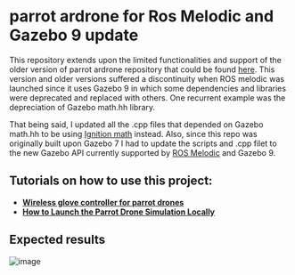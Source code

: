 # parrot ardrone for Ros Melodic and Gazebo 9 update

This repository extends upon the limited functionalities and support of the older version of parrot ardrone repository that could be found [here](https://bitbucket.org/theconstructcore/parrot_ardrone/src/master/). This version and older versions suffered a discontinuity when ROS melodic was launched since it uses Gazebo 9 in which some dependencies and libraries were deprecated and replaced with others. One recurrent example was the depreciation of Gazebo math.hh library. 

That being said, I updated all the .cpp files that depended on Gazebo math.hh to be using [Ignition math](https://ignitionrobotics.org/api/math/4.0/index.html) instead.  Also, since this repo was originally built upon Gazebo 7 I had to update the scripts and .cpp filet to the new Gazebo API currently supported by [ROS Melodic](http://wiki.ros.org/melodic) and Gazebo 9. 

## Tutorials on how to use this project:

- **[Wireless glove controller for parrot drones](https://github.com/MohamedKasem99/3D-drone-control-in-gazebo)**
- **[How to Launch the Parrot Drone Simulation Locally](https://www.theconstructsim.com/how-to-launch-drone-simulation-locally/)**

## Expected results



![image](README.assets/drunken_drone-2018-02-08_07.19.53.gif)
